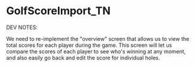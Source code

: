 # GolfScoreImport_TN

DEV NOTES:

We need to re-implement the "overview" screen that allows us to view the total scores for each player during the game. This screen will let us compare the scores of each player to see who's winning at any moment, and also easily go back and edit the score for individual holes.
  